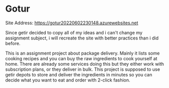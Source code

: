 # Gotur

Site Address: https://gotur20220602230148.azurewebsites.net

Since getir decided to copy all of my ideas and i can't change my assignment subject, i will recreate the site with better practices than i did before.

This is an assignment project about package delivery. Mainly it lists some cooking recipes and you can buy the raw ingredients to cook yourself at home. There are already some services doing this but they either work with subscription plans, or they deliver in bulk. This project is supposed to use getir depots to store and deliver the ingredients in minutes so you can decide what you want to eat and order with 2-click fashion.


